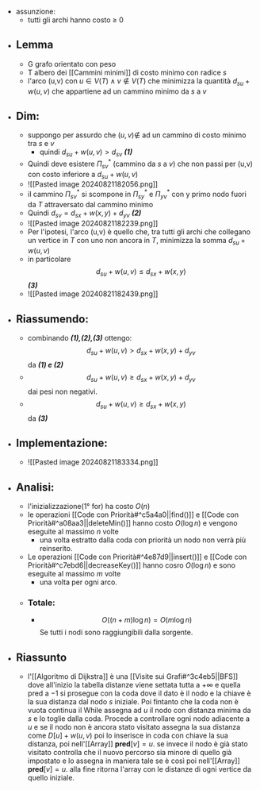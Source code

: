- assunzione:
	- tutti gli archi hanno costo $\geq$ 0
- ## Lemma
	- G grafo orientato con peso 
	- T albero dei [[Cammini minimi]] di costo minimo con radice _s_
	- l'arco (u,v) con $u\in V(T) \wedge v \notin V(T)$ che minimizza la quantità $d_{su}+w(u,v)$ che appartiene ad un cammino minimo da _s_ a _v_
- ## Dim:
	- suppongo per assurdo che $(u,v)\not \in$ ad un cammino di costo minimo tra _s_ e _v_ 
		- quindi $d_{su}+w(u,v)>d_{sv}$ ___(1)___
	- Quindi deve esistere $\Pi_{sv}^*$ (cammino da _s_ a _v_) che non passi per (u,v) con costo inferiore a $d_{su}+w(u,v)$
	- ![[Pasted image 20240821182056.png]]
	- il cammino $\Pi_{sv}^*$ si scompone in $\Pi_{sy}^*$ e $\Pi_{yv}^*$ con y primo nodo fuori da _T_ attraversato dal cammino minimo 
	- Quindi $d_{sv}=d_{sx}+w(x,y)+d_{yv}$ ___(2)___
	- ![[Pasted image 20240821182239.png]]
	- Per l'ipotesi, l'arco (u,v) è quello che, tra tutti gli archi che collegano un vertice in _T_ con uno non ancora in _T_, minimizza la somma $d_{su}+w(u,v)$
	- in particolare $$d_{su}+w(u,v)\leq d_{sx}+w(x,y)$$___(3)___
	- ![[Pasted image 20240821182439.png]]
- ## Riassumendo:
	- combinando ___(1),(2),(3)___ ottengo: $$d_{su}+w(u,v)> d_{sx}+w(x,y)+d_{yv}$$da ___(1) e (2)___ 
	- $$d_{su}+w(u,v)\geq d_{sx}+w(x,y)+d_{yv}$$dai pesi non negativi.
	- $$d_{su}+w(u,v)\geq d_{sx}+w(x,y)$$da ___(3)___
- ## Implementazione:
	- ![[Pasted image 20240821183334.png]]
- ## Analisi:
	- l'inizializzazione(1° for) ha costo $O(n)$ 
	- le operazioni [[Code con Priorità#^c5a4a0||find()]] e [[Code con Priorità#^a08aa3||deleteMin()]] hanno costo $O(\log n)$ e vengono eseguite al massimo _n_ volte
		- una volta estratto dalla coda con priorità un nodo non verrà più reinserito.
	- Le operazioni [[Code con Priorità#^4e87d9||insert()]] e [[Code con Priorità#^c7ebd6||decreaseKey()]] hanno cosro $O(\log n)$ e sono eseguite al massimo _m_ volte 
		- una volta per ogni arco.
	- ### Totale:
		- $$O((n+m)\log n)=O(m\log n)$$Se tutti i nodi sono raggiungibili dalla sorgente.
- ## Riassunto 
	- l'[[Algoritmo di Dijkstra]] è una [[Visite sui Grafi#^3c4eb5||BFS]] dove all'inizio la tabella distanze viene settata tutta a $+\infty$ e quella pred a $-1$ si prosegue con la coda dove il dato è il nodo e la chiave è la sua distanza dal nodo _s_ iniziale. Poi fintanto che la coda non è vuota continua il While assegna ad _u_ il nodo con distanza minima da _s_ e lo toglie dalla coda. Procede a controllare ogni nodo adiacente a _u_ e se il nodo non è ancora stato visitato assegna la sua distanza come $D[u]+w(u, v)$ poi lo inserisce in coda con chiave la sua distanza, poi nell'[[Array]] $\mathbf{pred}[v]=u$. se invece il nodo è già stato visitato controlla che  il nuovo percorso sia minore di quello già impostato e lo assegna in maniera tale se è così  poi nell'[[Array]] $\mathbf{pred}[v]=u$. alla fine ritorna l'array con le distanze di ogni vertice da quello iniziale. 